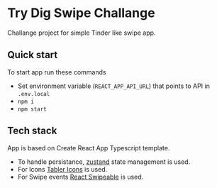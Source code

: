 # Try Dig Swipe Challange

Challange project for simple Tinder like swipe app.

## Quick start

To start app run these commands

- Set environment variable (`REACT_APP_API_URL`) that points to API in `.env.local`
- `npm i`
- `npm start`

## Tech stack

App is based on Create React App Typescript template.

- To handle persistance, [zustand](https://github.com/pmndrs/zustand) state management is used.
- For Icons [Tabler Icons](https://tabler-icons.io/) is used.
- For Swipe events [React Swipeable](https://github.com/FormidableLabs/react-swipeable) is used.
